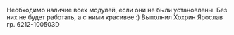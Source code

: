 Необходимо наличие всех модулей, если они не были установлены. Без них не будет работать, а с ними красивее :)
Выполнил Хохрин Ярослав гр. 6212-100503D

